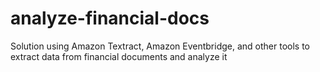 # analyze-financial-docs
Solution using Amazon Textract, Amazon Eventbridge, and other tools to extract data from financial documents and analyze it
